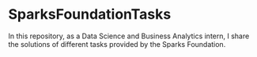 # SparksFoundationTasks

In this repository, as a Data Science and Business Analytics intern, I share the solutions of different tasks provided by the Sparks Foundation.
